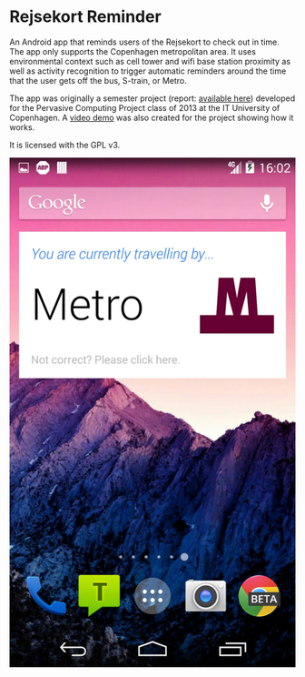 Rejsekort Reminder
==================

An Android app that reminds users of the Rejsekort to check out in time. The app only supports the Copenhagen metropolitan area. It uses environmental context such as cell tower and wifi base station proximity as well as activity recognition to trigger automatic reminders around the time that the user gets off the bus, S-train, or Metro.

The app was originally a semester project (report: [available here][report]) developed for the Pervasive Computing Project class of 2013 at the IT University of Copenhagen. A [video demo][demo] was also created for the project showing how it works.

It is licensed with the GPL v3.

![image][screenshot]







[report]: paper_FINAL.pdf
[demo]: https://www.youtube.com/watch?v=AwHwqoGhI1Q
[screenshot]: screenshot.jpg